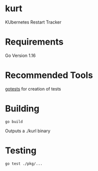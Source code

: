 # kurt
KUbernetes Restart Tracker

# Requirements

Go Version 1.16

# Recommended Tools
[gotests](github.com/cweill/gotests/gotests) for creation of tests


# Building
```
go build 
```
Outputs a ./kurl binary
# Testing

```
go test ./pkg/...
```
